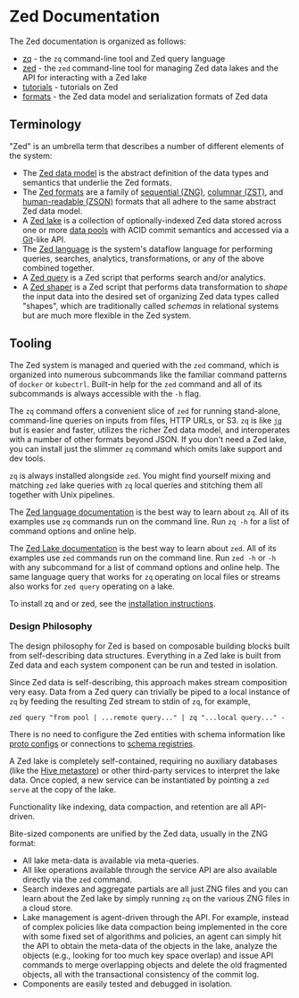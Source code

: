 # Zed Documentation

The Zed documentation is organized as follows:

* [zq](zq/README.md) - the `zq` command-line tool and Zed query language
* [zed](zed/README.md) - the `zed` command-line tool for managing Zed data lakes and the
API for interacting with a Zed lake
* [tutorials](tutorials) - tutorials on Zed
* [formats](formats/README.md) - the Zed data model and serialization formats
of Zed data

## Terminology

"Zed" is an umbrella term that describes
a number of different elements of the system:
* The [Zed data model](formats/zed.md) is the abstract definition of the data types and semantics
that underlie the Zed formats.
* The [Zed formats](formats/README.md) are a family of
[sequential (ZNG)](formats/zng.md), [columnar (ZST)](formats/zst.md),
and [human-readable (ZSON)](formats/zson.md) formats that all adhere to the
same abstract Zed data model.
* A [Zed lake](zed/README.md) is a collection of optionally-indexed Zed data stored
across one or more [data pools](zed/README.md#14-data-pools) with ACID commit semantics and
accessed via a [Git](https://git-scm.com/)-like API.
* The [Zed language](zq/language.md) is the system's dataflow language for performing
queries, searches, analytics, transformations, or any of the above combined together.
* A  [Zed query](zq/language.md#1-introduction) is a Zed script that performs
search and/or analytics.
* A [Zed shaper](zq/language.md#9-shaping) is a Zed script that performs
data transformation to _shape_
the input data into the desired set of organizing Zed data types called "shapes",
which are traditionally called _schemas_ in relational systems but are
much more flexible in the Zed system.

## Tooling

The Zed system is managed and queried with the `zed` command,
which is organized into numerous subcommands like the familiar command patterns
of `docker` or `kubectrl`.
Built-in help for the `zed` command and all of its subcommands is always
accessible with the `-h` flag.

The `zq` command offers a convenient slice of `zed` for running
stand-alone, command-line queries on inputs from files, HTTP URLs, or S3.
`zq` is like [`jq`](https://stedolan.github.io/jq/) but is easier and faster, utilizes the richer
Zed data model, and interoperates with a number of other formats beyond JSON.
If you don't need a Zed lake, you can install just the
slimmer `zq` command which omits lake support and dev tools.

`zq` is always installed alongside `zed`.  You might find yourself mixing and
matching `zed` lake queries with `zq` local queries and stitching them
all together with Unix pipelines.

The [Zed language documentation](zq/language.md)
is the best way to learn about `zq`.
All of its examples use `zq` commands run on the command line.
Run `zq -h` for a list of command options and online help.

The [Zed Lake documentation](zed/README.md)
is the best way to learn about `zed`.
All of its examples use `zed` commands run on the command line.
Run `zed -h` or `-h` with any subcommand for a list of command options
and online help.  The same language query that works for `zq` operating
on local files or streams also works for `zed query` operating on a lake.

To install zq and or zed, see the [installation instructions](install.md).

### Design Philosophy

The design philosophy for Zed is based on composable building blocks
built from self-describing data structures.  Everything in a Zed lake
is built from Zed data and each system component can be run and tested in isolation.

Since Zed data is self-describing, this approach makes stream composition
very easy.  Data from a Zed query can trivially be piped to a local
instance of `zq` by feeding the resulting Zed stream to stdin of `zq`, for example,
```
zed query "from pool | ...remote query..." | zq "...local query..." -
```
There is no need to configure the Zed entities with schema information
like [proto configs](https://developers.google.com/protocol-buffers/docs/proto3)
or connections to
[schema registries](https://docs.confluent.io/platform/current/schema-registry/index.html).

A Zed lake is completely self-contained, requiring no auxiliary databases
(like the [Hive metastore](https://cwiki.apache.org/confluence/display/hive/design))
or other third-party services to interpret the lake data.
Once copied, a new service can be instantiated by pointing a `zed serve`
at the copy of the lake.

Functionality like indexing, data compaction, and retention are all
API-driven.

Bite-sized components are unified by the Zed data, usually in the ZNG format:
* All lake meta-data is available via meta-queries.
* All like operations available through the service API are also available
directly via the `zed` command.
* Search indexes and aggregate partials are all just ZNG files and you can
learn about the Zed lake by simply running `zq` on the various ZNG files
in a cloud store.
* Lake management is agent-driven through the API.  For example, instead of complex policies
like data compaction being implemented in the core with some fixed set of
algorithms and policies, an agent can simply hit the API to obtain the meta-data
of the objects in the lake, analyze the objects (e.g., looking for too much
key space overlap) and issue API commands to merge overlapping objects
and delete the old fragmented objects, all with the transactional consistency
of the commit log.
* Components are easily tested and debugged in isolation.
